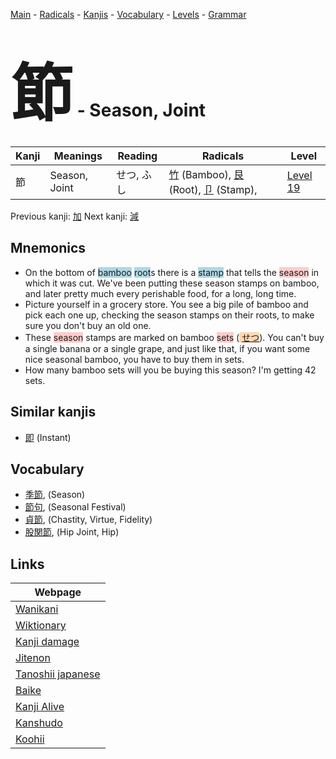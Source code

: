 <style> bigfont {font-size: 100px}</style>
[Main](../README.md) -
[Radicals](../radicals.md) -
[Kanjis](../kanjis.md) -
[Vocabulary](../vocabulary.md) -
[Levels](../levels.md) -
[Grammar](../grammar.md)
# <bigfont> 節</bigfont> - Season, Joint 

| Kanji | Meanings | Reading | Radicals | Level |
| --- | --- | --- | --- | --- |
| 節 | Season, Joint | せつ, ふし | [竹](../radicals/竹.md) (Bamboo), [艮](../radicals/艮.md) (Root), [卩](../radicals/卩.md) (Stamp),  | [Level 19](../levels/wk_level19.md) |

Previous kanji: [加](加.md) Next kanji: [減](減.md) 

## Mnemonics
 * On the bottom of <span style="background-color:#ADD8E6"> bamboo</span> <span style="background-color:#ADD8E6"> root</span>s there is a <span style="background-color:#ADD8E6"> stamp</span> that tells the <span style="background-color:#ffcccb"> season</span> in which it was cut. We've been putting these season stamps on bamboo, and later pretty much every perishable food, for a long, long time.
* Picture yourself in a grocery store. You see a big pile of bamboo and pick each one up, checking the season stamps on their roots, to make sure you don't buy an old one.
* These <span style="background-color:#ffcccb"> season</span> stamps are marked on bamboo <span style="background-color:#ffcccb"> sets</span> (<span style="background-color:#fed8b1"> [せつ](https://jisho.org/search/せつ)</span>). You can't buy a single banana or a single grape, and just like that, if you want some nice seasonal bamboo, you have to buy them in sets.
* How many bamboo sets will you be buying this season? I'm getting 42 sets.


## Similar kanjis
 * [即](即.md) (Instant)


## Vocabulary
 * [季節](../vocabulary/節.md), (Season)
* [節句](../vocabulary/節.md), (Seasonal Festival)
* [貞節](../vocabulary/節.md), (Chastity, Virtue, Fidelity)
* [股関節](../vocabulary/節.md), (Hip Joint, Hip)



## Links 

| Webpage |
| --- |
| [Wanikani          ](https://www.wanikani.com/kanji/節) |
| [Wiktionary        ](https://en.wiktionary.org/wiki/節) |
| [Kanji damage      ](http://www.kanjidamage.com/kanji/search?utf8=✓&q=節) |
| [Jitenon           ](https://jitenon.com/kanji/節) |
| [Tanoshii japanese ](https://www.tanoshiijapanese.com/dictionary/kanji.cfm?k=節) |
| [Baike             ](https://baike.baidu.com/item/節) |
| [Kanji Alive       ](https://app.kanjialive.com/節) |
| [Kanshudo          ](https://www.kanshudo.com/searchmn?q=節) |
| [Koohii            ](https://kanji.koohii.com/study/kanji/節) |

